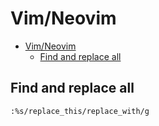 # Vim/Neovim
<!--ts-->
* [Vim/Neovim](vim.md#vimneovim)
   * [Find and replace all](vim.md#find-and-replace-all)

<!-- Added by: runner, at: Mon Jul 19 11:05:14 UTC 2021 -->

<!--te-->

## Find and replace all
```vim
:%s/replace_this/replace_with/g
```
